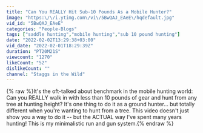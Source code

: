 ```yaml
---
title: "Can You REALLY Hit Sub-10 Pounds As a Mobile Hunter?"
image: "https:\/\/i.ytimg.com\/vi\/5BwQAJ_EAeE\/hqdefault.jpg"
vid_id: "5BwQAJ_EAeE"
categories: "People-Blogs"
tags: ["saddle hunting","mobile hunting","sub 10 pound hunting"]
date: "2022-02-02T13:29:38+03:00"
vid_date: "2022-02-01T18:29:39Z"
duration: "PT20M21S"
viewcount: "1270"
likeCount: "52"
dislikeCount: ""
channel: "Staggs in the Wild"
---
```

{% raw %}It's the oft-talked about benchmark in the mobile hunting world: Can you REALLY walk in with less than 10 pounds of gear and hunt from any tree at hunting height? It's one thing to do it as a ground hunter... but totally different when you're wanting to hunt from a tree. This video doesn't just show you a way to do it -- but the ACTUAL way I've spent many years hunting! This is my minimalistic run and gun system.{% endraw %}

